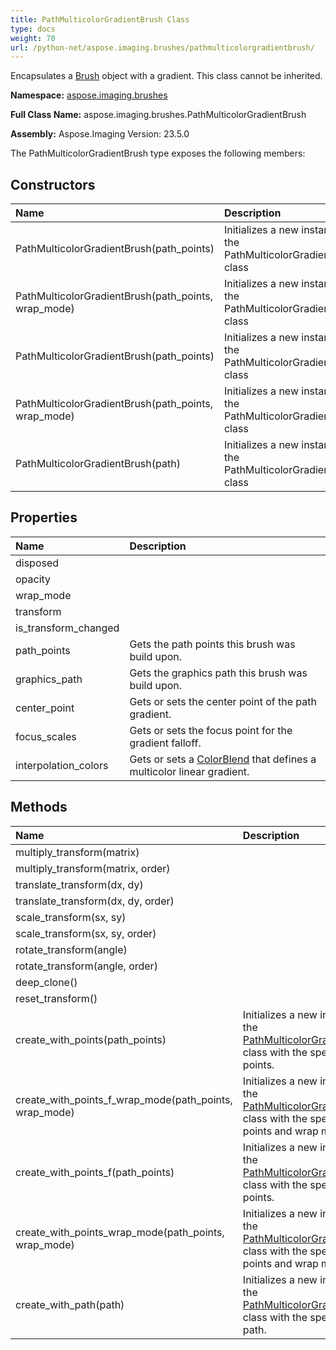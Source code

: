 ```yaml
---
title: PathMulticolorGradientBrush Class
type: docs
weight: 70
url: /python-net/aspose.imaging.brushes/pathmulticolorgradientbrush/
---
```


Encapsulates a [Brush](/imaging/python-net/aspose.imaging/brush/) object with a gradient. This class cannot be inherited.

**Namespace:** [aspose.imaging.brushes](/imaging/python-net/aspose.imaging.brushes/)

**Full Class Name:** aspose.imaging.brushes.PathMulticolorGradientBrush

**Assembly:**  Aspose.Imaging Version: 23.5.0

The PathMulticolorGradientBrush type exposes the following members:
## **Constructors**
|**Name**|**Description**|
| :- | :- |
|PathMulticolorGradientBrush(path_points)|Initializes a new instance of the PathMulticolorGradientBrush class|
|PathMulticolorGradientBrush(path_points, wrap_mode)|Initializes a new instance of the PathMulticolorGradientBrush class|
|PathMulticolorGradientBrush(path_points)|Initializes a new instance of the PathMulticolorGradientBrush class|
|PathMulticolorGradientBrush(path_points, wrap_mode)|Initializes a new instance of the PathMulticolorGradientBrush class|
|PathMulticolorGradientBrush(path)|Initializes a new instance of the PathMulticolorGradientBrush class|
## **Properties**
|**Name**|**Description**|
| :- | :- |
|disposed|  |
|opacity|  |
|wrap_mode|  |
|transform|  |
|is_transform_changed|  |
|path_points|Gets the path points this brush was build upon.|
|graphics_path|Gets the graphics path this brush was build upon.|
|center_point|Gets or sets the center point of the path gradient.|
|focus_scales|Gets or sets the focus point for the gradient falloff.|
|interpolation_colors|Gets or sets a [ColorBlend](/imaging/python-net/aspose.imaging/colorblend/) that defines a multicolor linear gradient.|
## **Methods**
|**Name**|**Description**|
| :- | :- |
|multiply_transform(matrix)|  |
|multiply_transform(matrix, order)|  |
|translate_transform(dx, dy)|  |
|translate_transform(dx, dy, order)|  |
|scale_transform(sx, sy)|  |
|scale_transform(sx, sy, order)|  |
|rotate_transform(angle)|  |
|rotate_transform(angle, order)|  |
|deep_clone()|  |
|reset_transform()|  |
|create_with_points(path_points)|Initializes a new instance of the [PathMulticolorGradientBrush](/imaging/python-net/aspose.imaging.brushes/pathmulticolorgradientbrush/) class with the specified points.|
|create_with_points_f_wrap_mode(path_points, wrap_mode)|Initializes a new instance of the [PathMulticolorGradientBrush](/imaging/python-net/aspose.imaging.brushes/pathmulticolorgradientbrush/) class with the specified points and wrap mode.|
|create_with_points_f(path_points)|Initializes a new instance of the [PathMulticolorGradientBrush](/imaging/python-net/aspose.imaging.brushes/pathmulticolorgradientbrush/) class with the specified points.|
|create_with_points_wrap_mode(path_points, wrap_mode)|Initializes a new instance of the [PathMulticolorGradientBrush](/imaging/python-net/aspose.imaging.brushes/pathmulticolorgradientbrush/) class with the specified points and wrap mode.|
|create_with_path(path)|Initializes a new instance of the [PathMulticolorGradientBrush](/imaging/python-net/aspose.imaging.brushes/pathmulticolorgradientbrush/) class with the specified path.|
